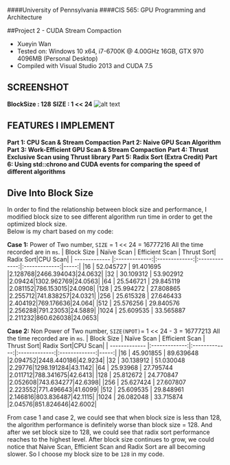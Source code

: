 ####University of Pennsylvania
####CIS 565: GPU Programming and Architecture

##Project 2 - CUDA Stream Compaction

* Xueyin Wan
* Tested on: Windows 10 x64, i7-6700K @ 4.00GHz 16GB, GTX 970 4096MB (Personal Desktop)
* Compiled with Visual Studio 2013 and CUDA 7.5

**SCREENSHOT**
-------------
**BlockSize : 128**
**SIZE :  1 << 24**
![alt text](https://github.com/xueyinw/Project2-Stream-Compaction/blob/master/result_showcase/XueyinResultOriginal_pow(2%2C24).gif "Performance One") 


**FEATURES I IMPLEMENT**
-------------
**Part 1: CPU Scan & Stream Compaction**
**Part 2: Naive GPU Scan Algorithm**
**Part 3: Work-Efficient GPU Scan & Stream Compaction**
**Part 4: Thrust Exclusive Scan using Thrust library**
**Part 5: Radix Sort (Extra Credit)**
**Part 6: Using std::chrono and CUDA events for comparing the speed of different algorithms**

**Dive Into Block Size**
-------------
In order to find the relationship between block size and performance, I modified block size to see different algorithm run time in order to get the optimized block size.   
Below is my chart based on my code:

**Case 1:** 
Power of  Two number, `SIZE` = 1 << 24 = 16777216
All the time recorded are in `ms`.
| Block Size        | Naïve Scan   | Efficient Scan | Thrust Sort| Radix Sort|CPU Scan|
| ------------- |:-------------:|:-------------:|:-------------:|:-------------:|-----:|
|16 | 52.045727 | 91.401695 |2.128768|2466.394043|24.0632|
|32 | 30.109312  | 53.902912 |2.09424|1302.962769|24.0563|
|64 | 25.546721  | 29.845119 |2.081152|786.153015|24.0908|
|128 | 25.994272 | 27.808865 |2.255712|741.838257|24.0321|
|256 | 25.615328 | 27.646433 |2.404192|769.176636|24.064|
|512 | 25.576256 | 29.840576 |2.256288|791.23053|24.5889|
|1024 | 25.609535 | 33.565887 |2.211232|860.626038|24.0653|

**Case 2:** 
Non Power of  Two number, `SIZE(NPOT)`= 1 << 24 - 3 = 16777213
All the time recorded are in `ms`.
| Block Size        | Naïve Scan   | Efficient Scan | Thrust Sort| Radix Sort|CPU Scan|
| ------------- |:-------------:|:-------------:|:-------------:|:-------------:|-----:|
|16 | 45.901855 | 89.639648 |2.094752|2448.440186|42.9234|
|32 | 30.138912  | 51.030048 |2.29776|1298.191284|43.1142|
|64 | 25.93968  | 27.795744 |2.011712|788.341675|42.6413|
|128 | 25.812672 | 24.770847 |2.052608|743.634277|42.6398|
|256 | 25.627424 | 27.607807 |2.223552|771.496643|41.6099|
|512 | 25.609535 | 29.848961 |2.146816|803.836487|42.1115|
|1024 | 26.082048 | 33.715874 |2.04576|851.824646|42.6002|

From case 1 and case 2, we could see that when block size is less than 128, the algorithm performance is definitely worse than block size = 128. And after we set block size to 128, we could see that radix sort performance reaches to the highest level. After block size continues to grow, we could notice that Naive Scan, Efficient Scan and Radix Sort are all becoming slower.
So I choose my block size to be `128` in my code.  


